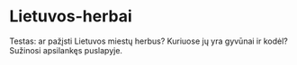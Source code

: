 # Lietuvos-herbai
Testas: ar pažįsti Lietuvos miestų herbus? Kuriuose jų yra gyvūnai ir kodėl? Sužinosi apsilankęs puslapyje.
